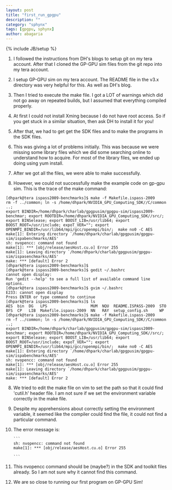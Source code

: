 ```yaml
---
layout: post
title: "first_run_gpgpu"
description: ""
category: "sphynx"
tags: [gpgpu, sphynx]
author: abagaria
---
```

{% include JB/setup %}


1. I followed the instructions from DH's blogs to setup git on my tera account. After that I cloned the GP-GPU sim files from the git repo into my tera account. 

2. I setup GP-GPU sim on my tera account. The README file in the v3.x directory was very helpful for this. As well as DH's blog. 

3. Then I tried to execute the make file. I got a LOT of warnings which did not go away on repeated builds, but I assumed that everything compiled properly.

3. At first I could not install Xming because I do not have root access. So if you get stuck in a similar situation, then ask DH to install it for you!

4. After that, we had to get get the SDK files and to make the programs in the SDK files. 

5. This was giving a lot of problems initially. This was because we were missing some library files which we did some searching online to understand how to acquire. For most of the library files, we ended up doing using yum install. 

6. After we got all the files, we were able to make successfully. 

7. However, we could not successfully make the example code on gp-gpu sim. This is the trace of the make command: 

```
[dhpark@tera ispass2009-benchmarks]$ make -f Makefile.ispass-2009
rm -f ../common; ln -s /home/dhpark/NVIDIA_GPU_Computing_SDK//C/common ..;
export BINDIR=/home/dhpark/charlab/gpgpusim/gpgpu-sim/ispass2009-benchmar; export ROOTDIR=/home/dhpark/NVIDIA_GPU_Computing_SDK//src/; export BINSelease; export BOOST_LIB=/usr/lib64; export BOOST_ROOT=/usr/include; expoT_VER=""; export OPENMPI_BINDIR=/usr/lib64/mpi/gcc/openmpi/bin/;  make no0 -C AES
make[1]: Entering directory `/home/dhpark/charlab/gpgpusim/gpgpu-sim/ispabenchmarks/AES'
sh: nvopencc: command not found
make[1]: *** [obj/release/aesHost.cu.o] Error 255
make[1]: Leaving directory `/home/dhpark/charlab/gpgpusim/gpgpu-sim/ispasenchmarks/AES'
make: *** [default] Error 2
[dhpark@tera ispass2009-benchmarks]$
[dhpark@tera ispass2009-benchmarks]$ gedit ~/.bashrc
cannot open display:
Run 'gedit --help' to see a full list of available command line options.
[dhpark@tera ispass2009-benchmarks]$ gvim ~/.bashrc
E233: cannot open display
Press ENTER or type command to continue
[dhpark@tera ispass2009-benchmarks]$ ls
AES  bin  DG   LPS                   MUM  NQU  README.ISPASS-2009  STO
BFS  CP   LIB  Makefile.ispass-2009  NN   RAY  setup_config.sh     WP
[dhpark@tera ispass2009-benchmarks]$ make -f Makefile.ispass-2009
rm -f ../common; ln -s /home/dhpark/NVIDIA_GPU_Computing_SDK//C/common ..;
export BINDIR=/home/dhpark/charlab/gpgpusim/gpgpu-sim/ispass2009-benchmar; export ROOTDIR=/home/dhpark/NVIDIA_GPU_Computing_SDK//src/; export BINSelease; export BOOST_LIB=/usr/lib64; export BOOST_ROOT=/usr/include; expoT_VER=""; export OPENMPI_BINDIR=/usr/lib64/mpi/gcc/openmpi/bin/;  make no0 -C AES
make[1]: Entering directory `/home/dhpark/charlab/gpgpusim/gpgpu-sim/ispabenchmarks/AES'
sh: nvopencc: command not found
make[1]: *** [obj/release/aesHost.cu.o] Error 255
make[1]: Leaving directory `/home/dhpark/charlab/gpgpusim/gpgpu-sim/ispasenchmarks/AES'
make: *** [default] Error 2
```

8. We tried to edit the make file on vim to set the path so that it could find 'cutil.h' header file. I am not sure if we set the environment variable correctly in the make file. 

9. Despite my apprehensions about correctly setting the environment variable, it seemed like the compiler could find the file, it could not find a particular command. 

10. The error message is: 

		```
		sh: nvopencc: command not found
		make[1]: *** [obj/release/aesHost.cu.o] Error 255
		
		```

11. This nvopencc command should be (maybe?) in the SDK and toolkit files already. So I am not sure why it cannot find this command. 

12. We are so close to running our first program on GP-GPU Sim!
